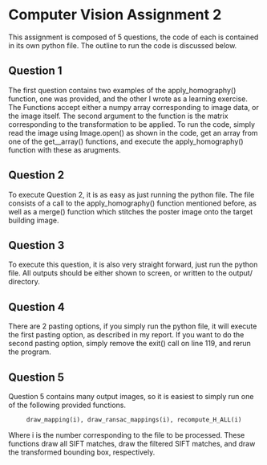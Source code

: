 # Computer Vision Assignment 2
This assignment is composed of 5 questions, the code of each is contained in its own python file. The outline to run the code is discussed below.


## Question 1
The first question contains two examples of the apply_homography() function, one was provided, and the other I wrote as a learning exercise. The Functions accept either a numpy array corresponding to image data, or the image itself. The second argument to the function is the matrix corresponding to the transformation to be applied. To run the code, simply read the image using Image.open() as shown in the code, get an array from one of the get_<type>_array() functions, and execute the apply_homography() function with these as arugments.

## Question 2
To execute Question 2, it is as easy as just running the python file. The file consists of a call to the apply_homography() function mentioned before, as well as a merge() function which stitches the poster image onto the target building image.

## Question 3
To execute this question, it is also very straight forward, just run the python file. All outputs should be either shown to screen, or written to the output/ directory.

## Question 4
There are 2 pasting options, if you simply run the python file, it will execute the first pasting option, as described in my report. If you want to do the second pasting option, simply remove the exit() call on line 119, and rerun the program.

## Question 5
Question 5 contains many output images, so it is easiest to simply run one of the following provided functions. 

```python
     draw_mapping(i), draw_ransac_mappings(i), recompute_H_ALL(i)
```
Where i is the number corresponding to the file to be processed. These functions draw all SIFT matches, draw the filtered SIFT matches, and draw the transformed bounding box, respectively.
